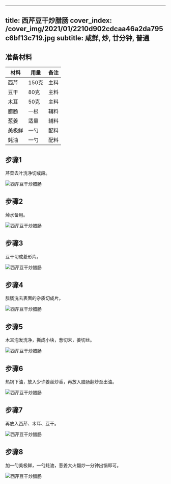 
---
title: 西芹豆干炒腊肠
cover_index: /cover_img/2021/01/2210d902cdcaa46a2da795c6bf13c719.jpg
subtitle: 咸鲜, 炒, 廿分钟, 普通
---

## 准备材料

| 材料     | 用量 | 备注|
| ------- | ----- | --- |
| 西芹 | 150克| 主料 |
| 豆干 | 80克| 主料 |
| 木耳 | 50克| 主料 |
| 腊肠 | 一根| 辅料 |
| 葱姜 | 适量| 辅料 |
| 美极鲜 | 一勺| 配料 |
| 蚝油 | 一勺| 配料 |

## 步骤1

芹菜去叶洗净切成段。

![西芹豆干炒腊肠](https://i8.meishichina.com/attachment/recipe/201009/201009301655063.jpg?x-oss-process=style/p320) 

## 步骤2

焯水备用。

![西芹豆干炒腊肠](https://i8.meishichina.com/attachment/recipe/201009/201009301655173.jpg?x-oss-process=style/p320) 

## 步骤3

豆干切成菱形片。

![西芹豆干炒腊肠](https://i8.meishichina.com/attachment/recipe/201009/201009301655282.jpg?x-oss-process=style/p320) 

## 步骤4

腊肠洗去表面的杂质切成片。

![西芹豆干炒腊肠](https://i8.meishichina.com/attachment/recipe/201009/201009301655454.jpg?x-oss-process=style/p320) 

## 步骤5

木耳泡发洗净，撕成小块，葱切末，姜切丝。

![西芹豆干炒腊肠](https://i8.meishichina.com/attachment/recipe/201009/201009301656038.jpg?x-oss-process=style/p320) 

## 步骤6

热锅下油，放入少许姜丝炒香，再放入腊肠翻炒至出油。

![西芹豆干炒腊肠](https://i8.meishichina.com/attachment/recipe/201009/201009301656269.jpg?x-oss-process=style/p320) 

## 步骤7

再放入西芹、木耳、豆干。

![西芹豆干炒腊肠](https://i8.meishichina.com/attachment/recipe/201009/201009301656396.jpg?x-oss-process=style/p320) 

## 步骤8

加一勺美极鲜，一勺蚝油，葱姜大火翻炒一分钟出锅即可。

![西芹豆干炒腊肠](https://i8.meishichina.com/attachment/recipe/201009/201009301656501.jpg?x-oss-process=style/p320) 


